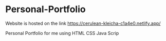 # Personal-Portfolio
Website is hosted on the link https://cerulean-kleicha-c1a4e0.netlify.app/

Personal Portfolio for me using HTML CSS Java Scrip
